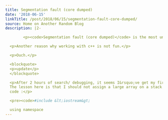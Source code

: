 ```yaml
---
title: Segmentation fault (core dumped)
date: '2018-06-15'
linkTitle: /post/2018/06/15/segmentation-fault-core-dumped/
source: Home on Another Random Blog
description: |2-

        <p><code>Segmentation fault (core dumped)</code> is the most unhelpful, brutal, ruthless &amp; savage error message thrown at my face.</p>

  <p>Another reason why working with c++ is not fun.</p>

  <p>Ouch.</p>

  <blockquote>
  <p>update</p>
  </blockquote>

  <p>After 2 hours of search/ debugging, it seems I&rsquo;ve get my first <strong>stack overflow</strong> !
  The lesson here is that I should not assign a large array on a stack.
  code :</p>

  <pre><code>#include &lt;iostream&gt;

  using namespace
---
```


